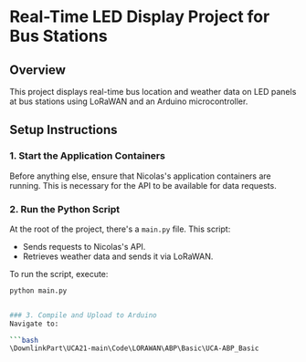 # Real-Time LED Display Project for Bus Stations

## Overview
This project displays real-time bus location and weather data on LED panels at bus stations using LoRaWAN and an Arduino microcontroller.

## Setup Instructions

### 1. Start the Application Containers
Before anything else, ensure that Nicolas's application containers are running. This is necessary for the API to be available for data requests.

### 2. Run the Python Script
At the root of the project, there's a `main.py` file. This script:
- Sends requests to Nicolas's API.
- Retrieves weather data and sends it via LoRaWAN.

To run the script, execute:

```bash
python main.py


### 3. Compile and Upload to Arduino
Navigate to:

```bash
\DownlinkPart\UCA21-main\Code\LORAWAN\ABP\Basic\UCA-ABP_Basic

